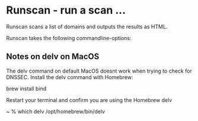 # Runscan - run a scan ...
Runscan scans a list of domains and outputs the results as HTML.

Runscan takes the following commandline-options:

## Notes on delv on MacOS
The delv command on default MacOS doesnt work when trying to check for DNSSEC. Install the delv command with Homebrew:

brew install bind

Restart your terminal and confirm you are using the Homebrew delv

 ~ % which delv
/opt/homebrew/bin/delv
